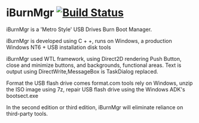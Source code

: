 iBurnMgr [![Build Status](https://travis-ci.org/pocoproject/poco.png?branch=develop)](https://github.com/forcegroup/iBurnMgr)
========
iBurnMgr is a 'Metro Style' USB Drives Burn Boot Manager.

iBurnMgr is developed using C + +, runs on Windows, a production Windows NT6 + USB installation disk tools

iBurnMgr used WTL framework, using Direct2D rendering Push Button, close and minimize buttons, and backgrounds, functional areas. Text is output using DirectWrite,MessageBox is TaskDialog replaced.

Format the USB flash drive comes format.com tools rely on Windows, unzip the ISO image using 7z, repair USB flash drive using the Windows ADK's bootsect.exe

In the second edition or third edition, iBurnMgr will eliminate reliance on third-party tools.



